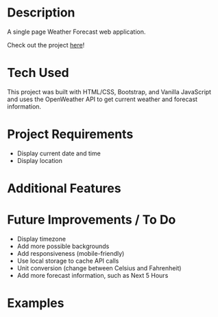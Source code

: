 # Description

A single page Weather Forecast web application. 

Check out the project [here](https://app.netlify.com/sites/modest-sammet-e184ff/)!

# Tech Used

This project was built with HTML/CSS, Bootstrap, and Vanilla JavaScript and uses the OpenWeather API to get current weather and forecast information. 

# Project Requirements
* Display current date and time 
* Display location

# Additional Features 

# Future Improvements / To Do
* Display timezone 
* Add more possible backgrounds
* Add responsiveness (mobile-friendly)
* Use local storage to cache API calls 
* Unit conversion (change between Celsius and Fahrenheit)
* Add more forecast information, such as Next 5 Hours  

# Examples
